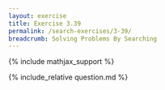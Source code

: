 ```yaml
---
layout: exercise
title: Exercise 3.39
permalink: /search-exercises/3-39/
breadcrumb: Solving Problems By Searching
---
```


{% include mathjax_support %}

<div><i class="arrow-up" data-chapter="search-exercises" data-exercise="ex_39" data-rating="0"></i></div>
{% include_relative question.md %}
